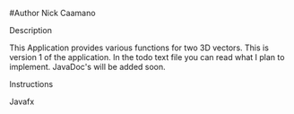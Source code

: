 #Author Nick Caamano

Description

This Application provides various functions for two 3D vectors. 
This is version 1 of the application. In the todo text file you 
can read what I plan to implement. JavaDoc's will be added soon. 

Instructions

Javafx
